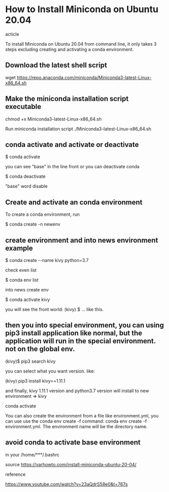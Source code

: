 # How to Install Miniconda on Ubuntu 20.04

acticle

To install Miniconda on Ubuntu 20.04 from command line, it only takes 3 steps excluding creating and activating a conda environment.

## Download the latest shell script
wget https://repo.anaconda.com/miniconda/Miniconda3-latest-Linux-x86_64.sh

## Make the miniconda installation script executable
chmod +x Miniconda3-latest-Linux-x86_64.sh

Run miniconda installation script
./Miniconda3-latest-Linux-x86_64.sh

## conda activate and activate or deactivate
$ conda activate 

you can see "base" in the line front
or you can deactivate conda

$ conda deactivate

"base" word disable



## Create and activate an conda environment
To create a conda environment, run 

$ conda create -n newenv

## create environment and into news environment example

$ conda create --name kivy python=3.7

check even list

$ conda env list

into news create env

$ conda activate kivy

you will see the front world: (kivy) $ ... like this.  

## then you into special environment, you can using pip3 install application like normal, but the application will run in the special environment. not on the global env.

(kivy)$ pip3 search kivy

you can select what you want version. like:

(kivy) pip3 install kivy==1.11.1

and finally, kivy 1.11.1 version and python3.7 version  will install to new environment => kivy 







conda activate

You can also create the environment from a file like environment.yml, you can use use the conda env create -f command: conda env create -f environment.yml. The environment name will be the directory name.

## avoid conda to activate base environment

in your /home/***/.bashrc


source
https://varhowto.com/install-miniconda-ubuntu-20-04/

reference

https://www.youtube.com/watch?v=23aQdrS58e0&t=767s


